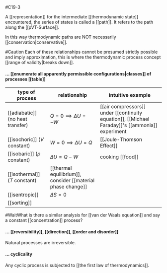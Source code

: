  #C19-3

A [[representation]] for the intermediate [[thermodynamic state]] encountered, the series of states is called a [[path]]. It refers to the path along the [[pVT-Surface]].

In this way thermodynamic paths are NOT necessarily [[conservation|conservative]].

#Caution Each of these relationships cannot be presumed strictly possible and imply approximation, this is where the thermodynamic process concept [[range of validity|breaks down]].

#### ... [[enumerate all apparently permissible configurations|classes]] of processes [[table]]
|type of process|relationship|intuitive example|
|-|-|-|
|[[adiabatic]] (no heat transfer)|$Q=0\implies \Delta U = -W$|[[air compressors]] under [[continuity equation]], [[Michael Faraday]]'s [[ammonia]] experiment|
|[[isochoric]] ($V$ constant)|$W=0 \implies \Delta U = Q$|[[Joule-Thomson Effect]]|
|[[isobaric]] ($p$ constant)|$\Delta U=Q-W$|cooking [[food]]|
|[[isothermal]] ($T$ constant)|[[thermal equilibrium]], consider [[material phase change]]|
|[[isentropic]]|$\Delta S = 0$|||
|[[sorting]]|||

#WaitWhat is there a similar analysis for [[van der Waals equation]] and say a constant [[concentration]] process?

#### ... [[reversibility]], [[direction]], [[order and disorder]]
Natural processes are irreversible.

#### ... cyclicality
Any cyclic process is subjected to [[the first law of thermodynamics]].